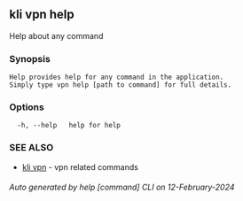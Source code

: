 ## kli vpn help

Help about any command

### Synopsis

```
Help provides help for any command in the application.
Simply type vpn help [path to command] for full details.
```

### Options

```
  -h, --help   help for help
```

### SEE ALSO

* [kli vpn](kli_vpn.md)  - vpn related commands

###### Auto generated by help [command] CLI on 12-February-2024
